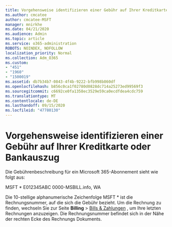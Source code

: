 ```yaml
---
title: Vorgehensweise identifizieren einer Gebühr auf Ihrer Kreditkarte oder Bankauszug
ms.author: cmcatee
author: cmcatee-MSFT
manager: mnirkhe
ms.date: 04/21/2020
ms.audience: Admin
ms.topic: article
ms.service: o365-administration
ROBOTS: NOINDEX, NOFOLLOW
localization_priority: Normal
ms.collection: Adm_O365
ms.custom:
- "451"
- "1960"
- "1500019"
ms.assetid: db7b34b7-0843-4f4b-9222-bfb998b860df
ms.openlocfilehash: b856c0ca1f02780d0828dc714a25273ed99569f3
ms.sourcegitcommit: c6692ce0fa1358ec3529e59ca0ecdfdea4cdc759
ms.translationtype: MT
ms.contentlocale: de-DE
ms.lasthandoff: 09/15/2020
ms.locfileid: "47780130"
---
```

# <a name="how-to-identify-a-charge-on-your-credit-card-or-bank-statement"></a>Vorgehensweise identifizieren einer Gebühr auf Ihrer Kreditkarte oder Bankauszug

Die Gebührenbeschreibung für ein Microsoft 365-Abonnement sieht wie folgt aus:
  
MSFT \* E012345ABC 0000-MSBILL.info, WA
  
Die 10-stellige alphanumerische Zeichenfolge MSFT \* ist die Rechnungsnummer, auf die sich die Gebühr bezieht. Um die Rechnung zu finden, wechseln Sie zur Seite **Billing** \> [Bills & Zahlungen](https://go.microsoft.com/fwlink/p/?linkid=848039) , um Ihre letzten Rechnungen anzuzeigen. Die Rechnungsnummer befindet sich in der Nähe der rechten Ecke des Rechnungs Dokuments.